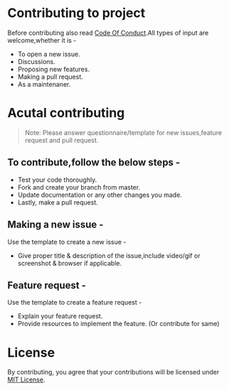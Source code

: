 # Contributing to project

Before contributing also read [Code Of Conduct](https://github.com/jayantur13/just-for-laughs-vsc-extension/blob/master/CODE_OF_CONDUCT.md "Code Of Conduct").All types of input are welcome,whether it is -

- To open a new issue.
- Discussions.
- Proposing new features.
- Making a pull request.
- As a maintenaner.

# Acutal contributing

> Note: Please answer questionnaire/template for new issues,feature request and pull request.
## To contribute,follow the below steps -

- Test your code thoroughly.
- Fork and create your branch from master.
- Update documentation or any other changes you made.
- Lastly, make a pull request.

## Making a new issue -

Use the template to create a new issue -

- Give proper title & description of the issue,include video/gif or screenshot & browser if applicable.

## Feature request -

Use the template to create a feature request -

- Explain your feature request.
- Provide resources to implement the feature. (Or contribute for same)

# License

By contributing, you agree that your contributions will be licensed under [MIT License](https://github.com/jayantur13/just-for-laughs-vsc-extension/blob/master/LICENSE "MIT License").